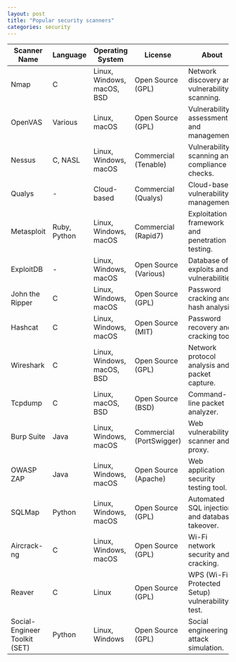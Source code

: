```yaml
---
layout: post
title: "Popular security scanners"
categories: security
---
```

| Scanner Name           | Language         | Operating System    | License           | About                                              | Most Popular |
|------------------------|------------------|---------------------|-------------------|---------------------------------------------------|--------------|
| Nmap                   | C                | Linux, Windows, macOS, BSD | Open Source (GPL) | Network discovery and vulnerability scanning.     |      ****    |
| OpenVAS                | Various          | Linux, macOS       | Open Source (GPL) | Vulnerability assessment and management.         |      ***     |
| Nessus                 | C, NASL          | Linux, Windows, macOS | Commercial (Tenable) | Vulnerability scanning and compliance checks.   |      ****    |
| Qualys                 | -                | Cloud-based        | Commercial (Qualys) | Cloud-based vulnerability management.          |      ***     |
| Metasploit             | Ruby, Python     | Linux, Windows, macOS | Commercial (Rapid7) | Exploitation framework and penetration testing. |      ****    |
| ExploitDB              | -                | Linux, Windows, macOS | Open Source (Various) | Database of exploits and vulnerabilities.     |      ***     |
| John the Ripper        | C                | Linux, Windows, macOS | Open Source (GPL) | Password cracking and hash analysis.            |      ***     |
| Hashcat                | C                | Linux, Windows, macOS | Open Source (MIT) | Password recovery and cracking tool.           |      ***     |
| Wireshark              | C                | Linux, Windows, macOS, BSD | Open Source (GPL) | Network protocol analysis and packet capture. |      ****    |
| Tcpdump                | C                | Linux, macOS, BSD   | Open Source (BSD) | Command-line packet analyzer.                   |      ***     |
| Burp Suite             | Java             | Linux, Windows, macOS | Commercial (PortSwigger) | Web vulnerability scanner and proxy.         |      ****    |
| OWASP ZAP              | Java             | Linux, Windows, macOS | Open Source (Apache) | Web application security testing tool.        |      ***     |
| SQLMap                 | Python           | Linux, Windows, macOS | Open Source (GPL) | Automated SQL injection and database takeover. |      ***     |
| Aircrack-ng            | C                | Linux, Windows, macOS | Open Source (GPL) | Wi-Fi network security and cracking.           |      ***     |
| Reaver                 | C                | Linux              | Open Source (GPL) | WPS (Wi-Fi Protected Setup) vulnerability test. |      **      |
| Social-Engineer Toolkit (SET) | Python | Linux, Windows     | Open Source (GPL) | Social engineering attack simulation.         |      **      |

